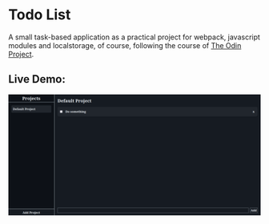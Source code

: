 # Todo List
A small task-based application as a practical project for webpack, javascript modules and localstorage, of course, following the course of [The Odin Project](https://theodinproject.com/).

## Live Demo:

![demo](public/demo.png)